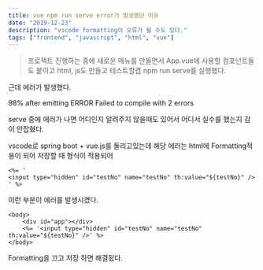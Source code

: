 ```yaml
---
title: vue npm run serve error가 발생했던 이유
date: "2019-12-23"
description: "vscode formatting이 오류가 될 수도 있다."
tags: ["frontend", "javascript", "html", "vue"]
---
```


> 프로젝트 진행하는 중에 새로운 메뉴를 만들면서 App.vue에 사용할 컴포넌트들도 붙이고 html, js도 만들고 테스트할겸 npm run serve를 실행했다.

근데 에러가 발생했다.

98% after emitting ERROR Failed to compile with 2 errors

serve 중에 에러가 나면 어디인지 알려주지 않을때도 있어서 어디서 실수를 했는지 감이 안잡혔다.

vscode로 spring boot + vue.js를 돌리고있는데 해당 에러는 html에 Formatting적용이 되어 저장할 때 형식이 적용되어

```vue
<%= '
<input type="hidden" id="testNo" name="testNo" th:value="${testNo}" />
' %>
```

이런 부분이 에러를 발생시켰다.

```vue
<body>
    <div id="app"></div>
    <%= '<input type="hidden" id="testNo" name="testNo" th:value="${testNo}" />' %>
</body>
```

Formatting을 끄고 저장 하면 해결됬다.
